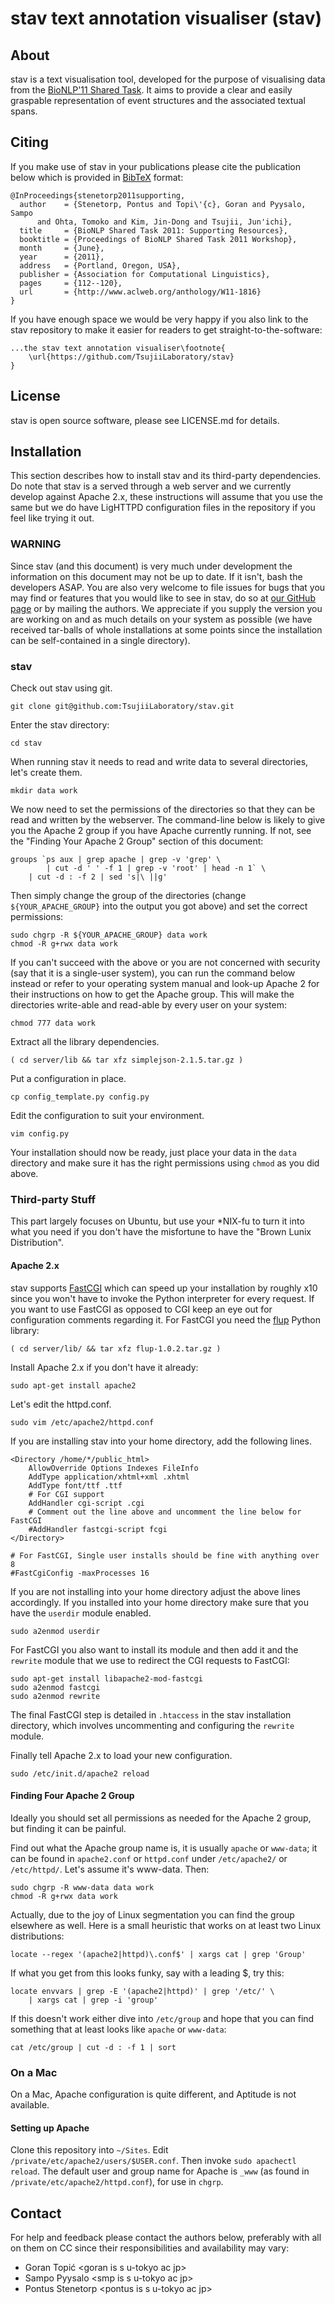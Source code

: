 # stav text annotation visualiser (stav) #

## About ##

stav is a text visualisation tool, developed for the purpose of visualising
data from the [BioNLP'11 Shared Task][bionlp_2011_st]. It aims to provide a
clear and easily graspable representation of event structures and the
associated textual spans.

[bionlp_2011_st]: https://sites.google.com/site/bionlpst/

## Citing ##

If you make use of stav in your publications please cite the publication below
which is provided in [BibTeX](http://en.wikipedia.org/wiki/BibTeX) format:

    @InProceedings{stenetorp2011supporting,
      author    = {Stenetorp, Pontus and Topi\'{c}, Goran and Pyysalo, Sampo
          and Ohta, Tomoko and Kim, Jin-Dong and Tsujii, Jun'ichi},
      title     = {BioNLP Shared Task 2011: Supporting Resources},
      booktitle = {Proceedings of BioNLP Shared Task 2011 Workshop},
      month     = {June},
      year      = {2011},
      address   = {Portland, Oregon, USA},
      publisher = {Association for Computational Linguistics},
      pages     = {112--120},
      url       = {http://www.aclweb.org/anthology/W11-1816}
    }

If you have enough space we would be very happy if you also link to the stav
repository to make it easier for readers to get straight-to-the-software:

    ...the stav text annotation visualiser\footnote{
        \url{https://github.com/TsujiiLaboratory/stav}
    }

## License ##

stav is open source software, please see LICENSE.md for details.

## Installation ##

This section describes how to install stav and its third-party dependencies.
Do note that stav is a served through a web server and we currently develop
against Apache 2.x, these instructions will assume that you use the same but
we do have LigHTTPD configuration files in the repository if you feel like
trying it out.

### WARNING ###

Since stav (and this document) is very much under development the information
on this document may not be up to date. If it isn't, bash the developers ASAP.
You are also very welcome to file issues for bugs that you may find or
features that you would like to see in stav, do so at
[our GitHub page][issues] or by mailing the authors. We appreciate if you
supply the version you are working on and as much details on your system as
possible (we have received tar-balls of whole installations at some points
since the installation can be self-contained in a single directory).

[issues]: https://github.com/TsujiiLaboratory/stav/issues

### stav ###

Check out stav using git.

    git clone git@github.com:TsujiiLaboratory/stav.git

Enter the stav directory:

    cd stav

When running stav it needs to read and write data to several directories,
let's create them.

    mkdir data work

We now need to set the permissions of the directories so that they can be
read and written by the webserver. The command-line below is likely to give
you the Apache 2 group if you have Apache currently running. If not, see the
"Finding Your Apache 2 Group" section of this document:

    groups `ps aux | grep apache | grep -v 'grep' \
            | cut -d ' ' -f 1 | grep -v 'root' | head -n 1` \
        | cut -d : -f 2 | sed 's|\ ||g'

Then simply change the group of the directories (change `${YOUR_APACHE_GROUP}`
into the output you got above) and set the correct permissions:

    sudo chgrp -R ${YOUR_APACHE_GROUP} data work
    chmod -R g+rwx data work

If you can't succeed with the above or you are not concerned with security (say
that it is a single-user system), you can run the command below instead or
refer to your operating system manual and look-up Apache 2 for their
instructions on how to get the Apache group. This will make the directories
write-able and read-able by every user on your system:

    chmod 777 data work

Extract all the library dependencies.

    ( cd server/lib && tar xfz simplejson-2.1.5.tar.gz )

Put a configuration in place.

    cp config_template.py config.py

Edit the configuration to suit your environment.

    vim config.py

Your installation should now be ready, just place your data in the `data`
directory and make sure it has the right permissions using `chmod` as you did
above.

### Third-party Stuff ###

This part largely focuses on Ubuntu, but use your \*NIX-fu to turn it into what
you need if you don't have the misfortune to have the
"Brown Lunix Distribution".

#### Apache 2.x ####

stav supports [FastCGI][fastcgi] which can speed up your installation by
roughly x10 since you won't have to invoke the Python interpreter for every
request. If you want to use FastCGI as opposed to CGI keep an eye out for
configuration comments regarding it. For FastCGI you need the [flup][flup]
Python library:

    ( cd server/lib/ && tar xfz flup-1.0.2.tar.gz )

[fastcgi]:  http://www.fastcgi.com/
[flup]:     http://trac.saddi.com/flup

Install Apache 2.x if you don't have it already:

    sudo apt-get install apache2

Let's edit the httpd.conf.

    sudo vim /etc/apache2/httpd.conf

If you are installing stav into your home directory, add the following lines.

    <Directory /home/*/public_html>
        AllowOverride Options Indexes FileInfo
        AddType application/xhtml+xml .xhtml
        AddType font/ttf .ttf
        # For CGI support
        AddHandler cgi-script .cgi
        # Comment out the line above and uncomment the line below for FastCGI
        #AddHandler fastcgi-script fcgi
    </Directory>
    
    # For FastCGI, Single user installs should be fine with anything over 8
    #FastCgiConfig -maxProcesses 16

If you are not installing into your home directory adjust the above lines
accordingly. If you installed into your home directory make sure that you have
the `userdir` module enabled.

    sudo a2enmod userdir

For FastCGI you also want to install its module and then add it and the
`rewrite` module that we use to redirect the CGI requests to FastCGI:

    sudo apt-get install libapache2-mod-fastcgi
    sudo a2enmod fastcgi
    sudo a2enmod rewrite

The final FastCGI step is detailed in `.htaccess` in the stav installation
directory, which involves uncommenting and configuring the `rewrite` module.

Finally tell Apache 2.x to load your new configuration.

    sudo /etc/init.d/apache2 reload

#### Finding Four Apache 2 Group ####

Ideally you should set all permissions as needed for the Apache 2 group, but
finding it can be painful.

Find out what the Apache group name is, it is usually `apache` or `www-data`;
it can be found in `apache2.conf` or `httpd.conf` under `/etc/apache2/` or
`/etc/httpd/`. Let's assume it's www-data. Then:

    sudo chgrp -R www-data data work
    chmod -R g+rwx data work

Actually, due to the joy of Linux segmentation you can find the group
elsewhere as well. Here is a small heuristic that works on at least two
Linux distributions:

    locate --regex '(apache2|httpd)\.conf$' | xargs cat | grep 'Group'

If what you get from this looks funky, say with a leading $, try this:

    locate envvars | grep -E '(apache2|httpd)' | grep '/etc/' \
        | xargs cat | grep -i 'group'

If this doesn't work either dive into `/etc/group` and hope that you can find
something that at least looks like `apache` or `www-data`:

    cat /etc/group | cut -d : -f 1 | sort

### On a Mac ###

On a Mac, Apache configuration is quite different, and Aptitude is not
available.

#### Setting up Apache ####

Clone this repository into `~/Sites`. Edit
`/private/etc/apache2/users/$USER.conf`. Then invoke `sudo apachectl reload`.
The default user and group name for Apache is `_www` (as found in
`/private/etc/apache2/httpd.conf`), for use in `chgrp`.

## Contact ##

For help and feedback please contact the authors below, preferably with all on
them on CC since their responsibilities and availability may vary:

* Goran Topić       &lt;goran is s u-tokyo ac jp&gt;
* Sampo Pyysalo     &lt;smp is s u-tokyo ac jp&gt;
* Pontus Stenetorp  &lt;pontus is s u-tokyo ac jp&gt;
